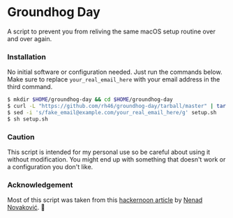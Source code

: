 # Groundhog Day
A script to prevent you from reliving the same macOS setup routine over and over again.

### Installation
No initial software or configuration needed. Just run the commands below. Make sure to replace `your_real_email_here` with your email address in the third command.
```sh
$ mkdir $HOME/groundhog-day && cd $HOME/groundhog-day
$ curl -L "https://github.com/rh46/groundhog-day/tarball/master" | tar -xz --strip-components=1
$ sed -i 's/fake_email@example.com/your_real_email_here/g' setup.sh
$ sh setup.sh
```

### Caution
This script is intended for my personal use so be careful about using it without modification. You might end up with something that doesn't work or a configuration you don't like.

### Acknowledgement
Most of this script was taken from this [hackernoon article](https://hackernoon.com/personal-macos-workspace-setup-adf61869cd79) by [Nenad Novaković](https://github.com/dvlden). :bow: